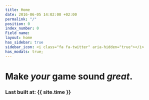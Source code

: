 ```yaml
---
title: Home
date: 2016-06-05 14:02:00 +02:00
permalink: "/"
position: 0
index_number: 0
Field name:
layout: home
has_sidebar: true
sidebar_icon: <i class="fa fa-twitter" aria-hidden="true"></i>
has_modals: true;
---
```


# **Make *your* game sound *great*.**

### Last built at: {{ site.time }}
